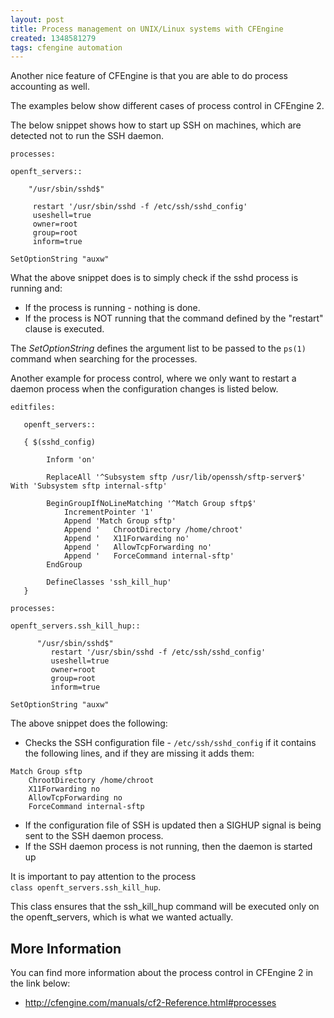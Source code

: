 ```yaml
---
layout: post
title: Process management on UNIX/Linux systems with CFEngine
created: 1348581279
tags: cfengine automation
---
```

Another nice feature of CFEngine is that you are able to do process
accounting as well.

The examples below show different cases of process control in
CFEngine 2.

The below snippet shows how to start up SSH on machines, which are
detected not to run the SSH daemon.

```text
processes:

openft_servers::

	"/usr/sbin/sshd$"
     
	 restart '/usr/sbin/sshd -f /etc/ssh/sshd_config'
	 useshell=true
	 owner=root
	 group=root
	 inform=true

SetOptionString "auxw"
```

What the above snippet does is to simply check if the sshd process is
running and:

* If the process is running - nothing is done.
* If the process is NOT running that the command defined by the
  "restart" clause is executed.

The *SetOptionString* defines the argument list to be passed to the
`ps(1)` command when searching for the processes.

Another example for process control, where we only want to restart a
daemon process when the configuration changes is listed below.

```text
editfiles:

   openft_servers::

   { $(sshd_config)

        Inform 'on'

        ReplaceAll '^Subsystem sftp /usr/lib/openssh/sftp-server$' With 'Subsystem sftp internal-sftp'

        BeginGroupIfNoLineMatching '^Match Group sftp$'
            IncrementPointer '1'
            Append 'Match Group sftp'
            Append '   ChrootDirectory /home/chroot'
            Append '   X11Forwarding no'
            Append '   AllowTcpForwarding no'
            Append '   ForceCommand internal-sftp'
        EndGroup

        DefineClasses 'ssh_kill_hup'
   }

processes:

openft_servers.ssh_kill_hup::

      "/usr/sbin/sshd$"
         restart '/usr/sbin/sshd -f /etc/ssh/sshd_config'
         useshell=true
         owner=root
         group=root
         inform=true

SetOptionString "auxw"
```
	
The above snippet does the following:

* Checks the SSH configuration file - `/etc/ssh/sshd_config` if it
  contains the following lines, and if they are missing it adds them:

```text
Match Group sftp
	ChrootDirectory /home/chroot
	X11Forwarding no
	AllowTcpForwarding no
	ForceCommand internal-sftp
```

* If the configuration file of SSH is updated then a SIGHUP signal is
  being sent to the SSH daemon process.
* If the SSH daemon process is not running, then the
  daemon is started up

It is important to pay attention to the process
`class openft_servers.ssh_kill_hup`.

This class ensures that the ssh_kill_hup command will be executed only
on the openft_servers, which is what we wanted actually.

## More Information

You can find more information about the process control in CFEngine 2
in the link below:

* http://cfengine.com/manuals/cf2-Reference.html#processes
